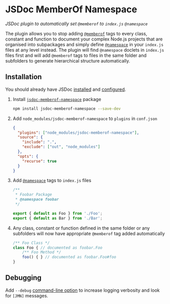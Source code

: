 # JSDoc MemberOf Namespace

*JSDoc plugin to automatically set `@memberof` to `index.js` `@namespace`*

The plugin allows you to stop adding [`@memberof`][6] tags to every class, constant and function to
document your complex Node.js projects that are organised into subpackages and simply define 
[`@namespace`][7] in your `index.js` files at any level instead. The plugin will find `@namespace`
doclets in `index.js` files first and will add `@memberof` tags to files in the same folder and
subfolders to generate hierarchical structure automatically.

## Installation

You should already have JSDoc [installed][1] and [configured][4].

1. Install [`jsdoc-memberof-namespace`][2] package

    ```bash
    npm install jsdoc-memberof-namespace --save-dev
    ```

2. Add `node_modules/jsdoc-memberof-namespace` to `plugins` in `conf.json`

    ```json
    {
      "plugins": ["node_modules/jsdoc-memberof-namespace"],
      "source": {
        "include": ".",
        "exclude": ["out", "node_modules"]
      },
      "opts": {
        "recurse": true
      }
    }
    ```

3. Add [`@namespace`][7] tags to `index.js` files

    ```javascript
    /**
     * Foobar Package
     * @namespace foobar
     */

    export { default as Foo } from './Foo';
    export { default as Bar } from './Bar';
    ```

4. Any class, constant or function defined in the same folder or any subfolders will now have
appropriate `@memberof` tag added automatically

    ```javascript
    /** Foo Class */
    class Foo { // documented as foobar.Foo
        /** Foo Method */
        foo() { } // documented as foobar.Foo#foo
    }
    ```

## Debugging

Add `--debug` [command-line option][3] to increase logging verbosity and look for `[JMN]` messages.

[1]: https://www.npmjs.com/package/jsdoc
[2]: https://www.npmjs.com/package/jsdoc-memberof-namespace
[3]: http://usejsdoc.org/about-commandline.html
[4]: http://usejsdoc.org/about-configuring-jsdoc.html
[5]: http://usejsdoc.org/about-plugins.html
[6]: http://usejsdoc.org/tags-memberof.html
[7]: http://usejsdoc.org/tags-namespace.html
